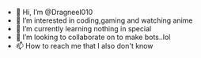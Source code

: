 - 👋 Hi, I’m @Dragneel010
- 👀 I’m interested in coding,gaming and watching anime
- 🌱 I’m currently learning nothing in special
- 💞️ I’m looking to collaborate on to make bots..lol
- 📫 How to reach me that I also don't know

<!---
Dragneel010/Dragneel010 is a ✨ special ✨ repository because its `README.md` (this file) appears on your GitHub profile.
You can click the Preview link to take a look at your changes.
--->
